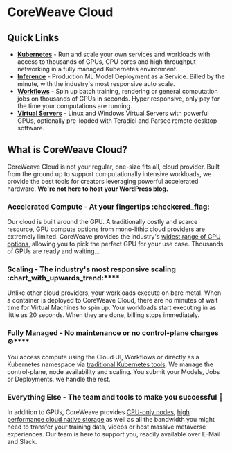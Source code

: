 # CoreWeave Cloud

## Quick Links

* [**Kubernetes**](../coreweave-kubernetes/getting-started.md) - Run and scale your own services and workloads with access to thousands of GPUs, CPU cores and high throughput networking in a fully managed Kubernetes environment.
* [**Inference**](../compass/online-inference.md#introduction) - Production ML Model Deployment as a Service. Billed by the minute, with the industry's most responsive auto scale.
* [**Workflows**](../workflows/argo.md#introduction) - Spin up batch training, rendering or general computation jobs on thousands of GPUs in seconds. Hyper responsive, only pay for the time your computations are running.
* [**Virtual Servers**](../virtual-servers/getting-started.md) **-** Linux and Windows Virtual Servers with powerful GPUs, optionally pre-loaded with Teradici and Parsec remote desktop software.

## What is CoreWeave Cloud?

CoreWeave Cloud is not your regular, one-size fits all, cloud provider. Built from the ground up to support computationally intensive workloads, we provide the best tools for creators leveraging powerful accelerated hardware. **We're not here to host your WordPress blog.**

### Accelerated Compute - At your fingertips :checkered\_flag:

Our cloud is built around the GPU. A traditionally costly and scarce resource, GPU compute options from mono-lithic cloud providers are extremely limited. CoreWeave provides the industry's [widest range of GPU options](https://www.coreweave.com/pricing), allowing you to pick the perfect GPU for your use case. Thousands of GPUs are ready and waiting...

### **Scaling - The industry's most responsive scaling** :chart\_with\_upwards\_trend:****

Unlike other cloud providers, your workloads execute on bare metal. When a container is deployed to CoreWeave Cloud, there are no minutes of wait time for Virtual Machines to spin up. Your workloads start executing in as little as 20 seconds. When they are done, billing stops immediately.

### **Fully Managed - No maintenance or no control-plane charges** :gear:****

You access compute using the Cloud UI, Workflows or directly as a Kubernetes namespace via [traditional Kubernetes tools](../coreweave-kubernetes/getting-started.md#install-kubernetes-command-line-tools). We manage the control-plane, node availability and scaling. You submit your Models, Jobs or Deployments, we handle the rest.

### Everything Else - The team and tools to make you successful :tada:

In addition to GPUs, CoreWeave provides [CPU-only nodes](../coreweave-kubernetes/node-types.md#cpu-availability), [high performance cloud native storage](../coreweave-kubernetes/storage.md) as well as all the bandwidth you might need to transfer your training data, videos or host massive metaverse experiences. Our team is here to support you, readily available over E-Mail and Slack.
